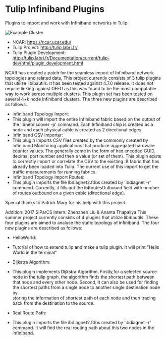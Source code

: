 # Tulip Infiniband Plugins
Plugins to import and work with Infiniband networks in Tulip

![Example Cluster](https://raw.githubusercontent.com/nateucar/tulip_infiniband/master/tulip_infinband_example.jpeg)

* NCAR: https://ncar.ucar.edu/
* Tulip Project: http://tulip.labri.fr/
* Tulip Plugin Development: http://tulip.labri.fr/Documentation/current/tulip-dev/html/plugin_development.html

NCAR has created a patch for the seamless import of Infiniband network topologies and related data. This project currently consists of 3 tulip plugins that utilize libibautils. It has been tested against 4.7.0 release. It does not require linking against OFED as this was found to be the most compatable way to work across multiple clusters. This plugin set has been tested on several 4+k node Infiniband clusters. The three new plugins are described as follows:
* Infiniband Topology Import:
 * This plugin will import the entire Infiniband fabric based on the output of the 'ibnetdiscover -p' command. Each Infiniband chip is created as a node and each physical cable is created as 2 directional edges.
* Infiniband CSV Importer:
 * This plugin imports CSV files created by the commonly created by Infiniband Monitoring applications that produce aggregated hardware counter values. The generally come in the form of hex encoded GUID, decimal port number and then a value (or set of them). This plugin exists to correctly import or correlate the CSV to the existing IB fabric that has already been loaded into Tulip. The current use of this import to get the traffic measurements for running fabrics.
* Infiniband Topology Import Routes:
 * This plugin imports the file ibdiagnet2.fdbs created by 'ibdiagnet -r' command. Currently, it fills out the ibRoutesOutbound field with number of routes outbound on a given cable (directional edge).

Special thanks to Patrick Mary for his help with this project.

Addition:
2017 SIParCS Intern: Zhenzhen Liu & Ananta Thapaliya
This summer project currently consists of 4 plugins that utilize libibautils. These four plugins are aimed to analyse the static topology of infiniband. The four new plugins are described as follows: 
* HelloWorld:
 * Tutorial of how to extend tulip and make a tulip plugin. It will print "Hello World in the terminal"
* Dijkstra Algorithm:
 * This plugin implements Dijkstra Algorithm. Firstly,for a selected source node in the tulip graph, the algorithm finds the    shortest path between that node and every other node.
   Second, it can also be used for finding the shortest paths from a single node to another single destination node by    
   storing the information of shortest path of each node and then tracing back from the destination to the source.

* Real Route Path:
 * This plugin imports the file ibdiagnet2.fdbs created by 'ibdiagnet -r' command. It will find the real routing path about this two nodes in the infiniband.
 
